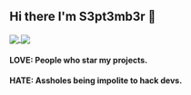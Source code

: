 ## Hi there I'm S3pt3mb3r 👋
<a href="https://github.com/s3pt3mb3r">
  <img align="center" src="https://github-readme-stats-five-iota.vercel.app/api?username=s3pt3mb3r&hide=prs,issues,contribs&show_icons=true&theme=tokyonight" />
</a>
<a href="https://github.com/s3pt3mb3r">
  <img align="center" src="https://github-readme-stats-five-iota.vercel.app/api/top-langs/?username=s3pt3mb3r&layout=compact&theme=tokyonight" />
</a>

#### LOVE: People who star my projects.

#### HATE: Assholes being impolite to hack devs.
